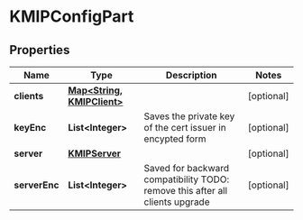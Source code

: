 

# KMIPConfigPart


## Properties

| Name | Type | Description | Notes |
|------------ | ------------- | ------------- | -------------|
|**clients** | [**Map&lt;String, KMIPClient&gt;**](KMIPClient.md) |  |  [optional] |
|**keyEnc** | **List&lt;Integer&gt;** | Saves the private key of the cert issuer in encypted form |  [optional] |
|**server** | [**KMIPServer**](KMIPServer.md) |  |  [optional] |
|**serverEnc** | **List&lt;Integer&gt;** | Saved for backward compatibility TODO: remove this after all clients upgrade |  [optional] |



